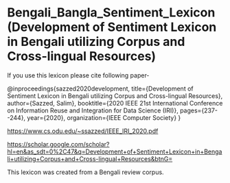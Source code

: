 # Bengali_Bangla_Sentiment_Lexicon (Development of Sentiment Lexicon in Bengali utilizing Corpus and Cross-lingual Resources)
If you use this lexicon please cite following paper-

@inproceedings{sazzed2020development,
  title={Development of Sentiment Lexicon in Bengali utilizing Corpus and Cross-lingual Resources},
  author={Sazzed, Salim},
  booktitle={2020 IEEE 21st International Conference on Information Reuse and Integration for Data Science (IRI)},
  pages={237--244},
  year={2020},
  organization={IEEE Computer Society}
}

https://www.cs.odu.edu/~ssazzed/IEEE_IRI_2020.pdf

https://scholar.google.com/scholar?hl=en&as_sdt=0%2C47&q=Development+of+Sentiment+Lexicon+in+Bengali+utilizing+Corpus+and+Cross-lingual+Resources&btnG=

This lexicon was created from a Bengali review corpus.


